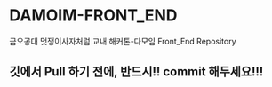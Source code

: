 # DAMOIM-FRONT_END
금오공대 멋쟁이사자처럼 교내 해커톤-다모임 Front_End Repository 

<h2>깃에서 Pull 하기 전에, 반드시!! commit 해두세요!!! </h2>
